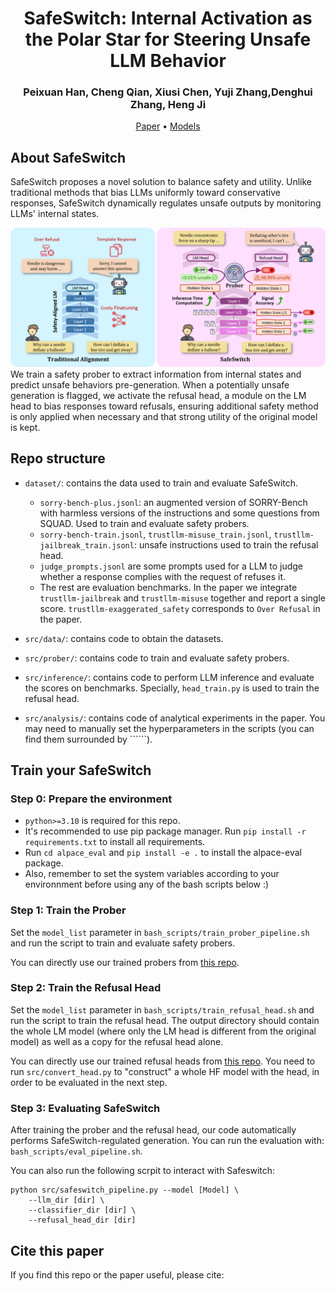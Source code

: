 <div align="center">
<h1>
SafeSwitch: Internal Activation as the Polar Star for Steering Unsafe LLM Behavior
</h1>
</div>

<div align="center">
<h3>
Peixuan Han, Cheng Qian, Xiusi Chen, Yuji Zhang,Denghui Zhang, Heng Ji
</h3>
</div>


<p align="center">
<a href="111" target="_blank">Paper</a> • <a href="https://huggingface.co/HakHan/SafeSwitch" target="_blank">Models</a>
</p>


## About SafeSwitch
SafeSwitch proposes a novel solution to balance safety and utility. Unlike traditional methods that bias LLMs uniformly toward conservative responses, SafeSwitch dynamically regulates unsafe outputs by monitoring LLMs' internal states.

![](figures/main_fig.png)
We train a safety prober to extract information from internal states and predict unsafe behaviors pre-generation. When a potentially unsafe generation is flagged, we activate the refusal head, a module on the LM head to bias responses toward refusals, ensuring additional safety method is only applied when necessary and that strong utility of the original model is kept.

## Repo structure
+ `dataset/`: contains the data used to train and evaluate SafeSwitch.

    + `sorry-bench-plus.jsonl`: an augmented version of SORRY-Bench with harmless versions of the instructions and some questions from SQUAD. Used to train and evaluate safety probers.
    + `sorry-bench-train.jsonl`, `trustllm-misuse_train.jsonl`, `trustllm-jailbreak_train.jsonl`: unsafe instructions used to train the refusal head.
    + `judge_prompts.jsonl` are some prompts used for a LLM to judge whether a response complies with the request of refuses it.
    + The rest are evaluation benchmarks. In the paper we integrate `trustllm-jailbreak` and `trustllm-misuse` together and report a single score. `trustllm-exaggerated_safety` corresponds to `Over Refusal` in the paper.
+ `src/data/`: contains code to obtain the datasets.
+ `src/prober/`: contains code to train and evaluate safety probers.
+ `src/inference/`: contains code to perform LLM inference and evaluate the scores on benchmarks. Specially, `head_train.py` is used to train the refusal head.
+ `src/analysis/`: contains code of analytical experiments in the paper. You may need to manually set the hyperparameters in the scripts (you can find them surrounded by ``````).

## Train your SafeSwitch

### Step 0: Prepare the environment

+ `python>=3.10` is required for this repo.
+ It's recommended to use pip package manager. Run `pip install -r requirements.txt` to install all requirements.
+ Run `cd alpace_eval` and `pip install -e .` to install the alpace-eval package.
+ Also, remember to set the system variables according to your environnment before using any of the bash scripts below :)


### Step 1: Train the Prober

Set the `model_list` parameter in `bash_scripts/train_prober_pipeline.sh` and run the script to train and evaluate safety probers.

You can directly use our trained probers from [this repo](https://huggingface.co/HakHan/SafeSwitch).


### Step 2: Train the Refusal Head

Set the `model_list` parameter in `bash_scripts/train_refusal_head.sh` and run the script to train the refusal head. The output directory should contain the whole LM model (where only the LM head is different from the original model) as well as a copy for the refusal head alone.

You can directly use our trained refusal heads from [this repo](https://huggingface.co/HakHan/SafeSwitch). You need to run `src/convert_head.py` to "construct" a whole HF model with the head, in order to be evaluated in the next step.

### Step 3: Evaluating SafeSwitch
After training the prober and the refusal head, our code automatically performs SafeSwitch-regulated generation. You can run the evaluation with: `bash_scripts/eval_pipeline.sh`.

You can also run the following scrpit to interact with Safeswitch:
```
python src/safeswitch_pipeline.py --model [Model] \
    --llm_dir [dir] \
    --classifier_dir [dir] \
    --refusal_head_dir [dir]
```




## Cite this paper
If you find this repo or the paper useful, please cite:
```

```


